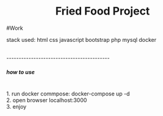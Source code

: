 <h1 align="center">Fried Food Project</h1>
<p>#Work</p>
<p>stack used: html css javascript bootstrap php mysql docker</p><br>
------------------------------------------<br>
<h5>how to use</h5> <br>
1. run docker commpose: docker-compose up -d <br>
2. open browser localhost:3000 <br>
3. enjoy
